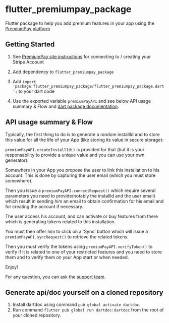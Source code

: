 # flutter_premiumpay_package

Flutter package to help you add premium features in your app using the [PremiumPay platform](https://premiumpay.site)

## Getting Started

1. See [PremiumPay site instructions](https://premiumpay.site) for connecting to / creating your Stripe Account

1. Add dependency to `flutter_premiumpay_package`

1. Add `import 'package:flutter_premiumpay_package/flutter_premiumpay_package.dart';` to your dart code

1. Use the exported variable `premiumPayAPI` and see below API usage summary & Flow and [dart package documentation](https://premiumpay.site/doc/api/index.html).


## API usage summary & Flow

Typically, the first thing to do is to generate a random installId and to store this value for all the life of your App (like storing its value in secure storage):

`premiumPayAPI.createInstallId()`  is provided for that (but it is your responsability to provide a unique value and you can use your own generator).

Somewhere in your App you propose the user to link this installation to his account. This is done by capturing the user email (which you must store somewhere).

Then you issue a `premiumPayAPI.connectRequest()` which require several parameters you need to provide(notably the installId and the user email) which result in sending him an email to obtain confirmation for his email and for creating the account if necessary.

The user access his account, and can activate or buy features from there which is generating tokens related to this installation. 

You must then offer him to click on a 'Sync' button which will issue a `premiumPayAPI.syncRequest()` to retrieve the related tokens.

Then you must verify the tokens using `premiumPayAPI.verifyToken()` to verify if it is related to one of your restricted features and you need to store them and to  verify them on your App start or when needed.

Enjoy!

For any question, you can ask the [support team](mailto:support@premiumpay.site).


## Generate api/doc yourself on a cloned repository

1. Install dartdoc using command `pub global activate dartdoc`.
2. Run command `flutter pub global run dartdoc:dartdoc` from the root of your cloned repository.




